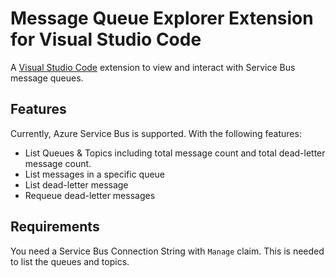 # Message Queue Explorer Extension for Visual Studio Code

A [Visual Studio Code](https://code.visualstudio.com/) extension to view and interact with Service Bus message queues.

## Features

Currently, Azure Service Bus is supported. With the following features:

* List Queues & Topics including total message count and total dead-letter message count.
* List messages in a specific queue
* List dead-letter message
* Requeue dead-letter messages

## Requirements

You need a Service Bus Connection String with `Manage` claim.
This is needed to list the queues and topics.
